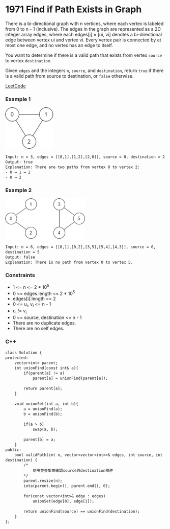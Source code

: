 # 1971 Find if Path Exists in Graph

There is a bi-directional graph with n vertices, where each vertex is labeled from 0 to n - 1 (inclusive). The edges in the graph are represented as a 2D integer array edges, where each edges[i] = [ui, vi] denotes a bi-directional edge between vertex ui and vertex vi. Every vertex pair is connected by at most one edge, and no vertex has an edge to itself.

You want to determine if there is a valid path that exists from vertex `source` to vertex `destination`.

Given `edges` and the integers `n`, `source`, and `destination`, return `true` if there is a valid path from source to destination, or `false` otherwise.

[LeetCode](https://leetcode.cn/problems/find-if-path-exists-in-graph/)

### Example 1

<img src="img/1971_1.png" width = "150"/>

```
Input: n = 3, edges = [[0,1],[1,2],[2,0]], source = 0, destination = 2
Output: true
Explanation: There are two paths from vertex 0 to vertex 2:
- 0 → 1 → 2
- 0 → 2
```

### Example 2

<img src="img/1971_2.png" width = "250"/>

```
Input: n = 6, edges = [[0,1],[0,2],[3,5],[5,4],[4,3]], source = 0, destination = 5
Output: false
Explanation: There is no path from vertex 0 to vertex 5.
```

### Constraints

* 1 <= n <= 2 * 10<sup>5</sup>
* 0 <= edges.length <= 2 * 10<sup>5</sup>
* edges[i].length == 2
* 0 <= u<sub>i</sub>, v<sub>i</sub> <= n - 1
* u<sub>i</sub> != v<sub>i</sub>
* 0 <= source, destination <= n - 1
* There are no duplicate edges.
* There are no self edges.


### C++ 

```
class Solution {
protected:
    vector<int> parent;
    int unionFind(const int& a){
        if(parent[a] != a)
            parent[a] = unionFind(parent[a]);

        return parent[a];
    }

    void unionSet(int a, int b){
        a = unionFind(a);
        b = unionFind(b);

        if(a > b)
            swap(a, b);
        
        parent[b] = a;
    }
public:
    bool validPath(int n, vector<vector<int>>& edges, int source, int destination) {
        /*
            使用並查集來確認source與destination相連
        */
        parent.resize(n);
        iota(parent.begin(), parent.end(), 0);

        for(const vector<int>& edge : edges)
            unionSet(edge[0], edge[1]);
        
        return unionFind(source) == unionFind(destination);
    }
};
```